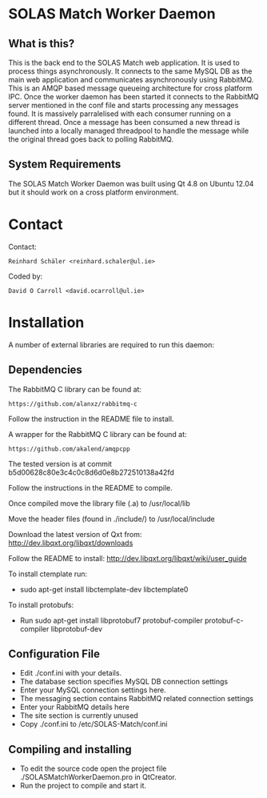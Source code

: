 SOLAS Match Worker Daemon
============================

## What is this?

This is the back end to the SOLAS Match web application. It is used
to process things asynchronously. It connects to the same MySQL DB 
as the main web application and communicates asynchronously using
RabbitMQ. This is an AMQP based message queueing architecture for
cross platform IPC. Once the worker daemon has been started it
connects to the RabbitMQ server mentioned in the conf file and starts
processing any messages found. It is massively parralelised with each
consumer running on a different thread. Once a message has been 
consumed a new thread is launched into a locally managed threadpool
to handle the message while the original thread goes back to polling
RabbitMQ.

## System Requirements

The SOLAS Match Worker Daemon was built using Qt 4.8 on Ubuntu 12.04
but it should work on a cross platform environment.

# Contact

Contact:

    Reinhard Schäler <reinhard.schaler@ul.ie>
  
Coded by:
    
    David O Carroll <david.ocarroll@ul.ie>

# Installation

A number of external libraries are required to run this daemon:

## Dependencies

The RabbitMQ C library can be found at:

    https://github.com/alanxz/rabbitmq-c

Follow the instruction in the README file to install.

A wrapper for the RabbitMQ C library can be found at:

    https://github.com/akalend/amqpcpp

The tested version is at commit b5d00628c80e3c4c0c8d6d0e8b272510138a42fd

Follow the instructions in the README to compile.

Once compiled move the library file (.a) to /usr/local/lib

Move the header files (found in ./include/) to /usr/local/include

Download the latest version of Qxt from: http://dev.libqxt.org/libqxt/downloads

Follow the README to install: http://dev.libqxt.org/libqxt/wiki/user_guide

To install ctemplate run:
* sudo apt-get install libctemplate-dev libctemplate0

To install protobufs:
* Run sudo apt-get install libprotobuf7 protobuf-compiler protobuf-c-compiler libprotobuf-dev

## Configuration File

* Edit ./conf.ini with your details.
* The database section specifies MySQL DB connection settings
* Enter your MySQL connection settings here.
* The messaging section contains RabbitMQ related connection settings
* Enter your RabbitMQ details here
* The site section is currently unused
* Copy ./conf.ini to /etc/SOLAS-Match/conf.ini

## Compiling and installing

* To edit the source code open the project file ./SOLASMatchWorkerDaemon.pro
in QtCreator.
* Run the project to compile and start it. 
